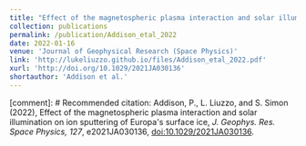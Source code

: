 ```yaml
---
title: "Effect of the magnetospheric plasma interaction and solar illumination on ion sputtering of Europa's surface ice"
collection: publications
permalink: /publication/Addison_etal_2022
date: 2022-01-16
venue: 'Journal of Geophysical Research (Space Physics)'
link: 'http://lukeliuzzo.github.io/files/Addison_etal_2022.pdf'
xurl: 'http://doi.org/10.1029/2021JA030136'
shortauthor: 'Addison et al.'
---
```


[comment]: # Recommended citation: Addison, P., L. Liuzzo, and S. Simon (2022), Effect of the magnetospheric plasma interaction and solar illumination on ion sputtering of Europa's surface ice, <i>J. Geophys. Res. Space Physics, 127</i>, e2021JA030136, [doi:10.1029/2021JA030136](https://doi.org/10.1029/2021JA030136).
